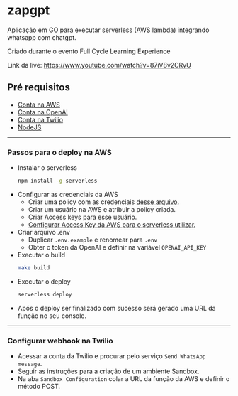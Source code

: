 # zapgpt
Aplicação em GO para executar serverless (AWS lambda) integrando whatsapp com chatgpt.

Criado durante o evento Full Cycle Learning Experience

Link da live: https://www.youtube.com/watch?v=87iV8v2CRvU

## Pré requisitos
- [Conta na AWS](https://aws.amazon.com/)
- [Conta na OpenAI](https://openai.com/)
- [Conta na Twilio](https://www.twilio.com/)
- [NodeJS](https://github.com/nodesource/distributions)

---
### Passos para o deploy na AWS
- Instalar o serverless
    ```sh
    npm install -g serverless
    ```
- Configurar as credenciais da AWS
    - Criar uma policy com as credenciais [desse arquivo](https://gist.github.com/marcosfalves/72691df15b23b560d9d1771526219da6).
    - Criar um usuário na AWS e atribuir a policy criada.
    - Criar Access keys para esse usuário.
    - [Configurar Access Key da AWS para o serverless utilizar.](https://www.serverless.com/framework/docs/providers/aws/guide/credentials/)
- Criar arquivo .env
    - Duplicar `.env.example` e renomear para `.env`
    - Obter o token da OpenAI e definir na variável `OPENAI_API_KEY` 
- Executar o build
    ```sh
    make build
    ```
- Executar o deploy
    ```sh
    serverless deploy
    ```
- Após o deploy ser finalizado com sucesso será gerado uma URL da função no seu console.

---
### Configurar webhook na Twilio

- Acessar a conta da Twilio e procurar pelo serviço `Send WhatsApp message`.
- Seguir as instruções para a criação de um ambiente Sandbox.
- Na aba `Sandbox Configuration` colar a URL da função da AWS e definir o método POST.